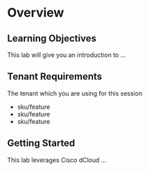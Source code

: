 # Overview

## Learning Objectives

This lab will give you an introduction to ...

<!-- ## Disclaimer

Although the lab design and configuration examples could be used as a reference, for design related questions please contact your representative at Cisco, or a Cisco partner. -->

## Tenant Requirements

The tenant which you are using for this session 

- sku/feature
- sku/feature
- sku/feature

## Getting Started

This lab leverages Cisco dCloud ...
